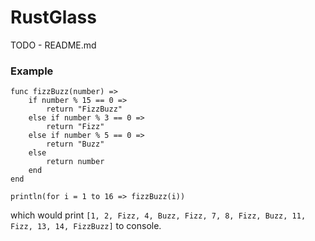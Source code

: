 # RustGlass

TODO - README.md

### Example
```
func fizzBuzz(number) => 
    if number % 15 == 0 => 
        return "FizzBuzz"
    else if number % 3 == 0 =>
        return "Fizz"
    else if number % 5 == 0 =>
        return "Buzz"
    else 
        return number
    end
end

println(for i = 1 to 16 => fizzBuzz(i))
```

which would print `[1, 2, Fizz, 4, Buzz, Fizz, 7, 8, Fizz, Buzz, 11, Fizz, 13, 14, FizzBuzz]` to console.